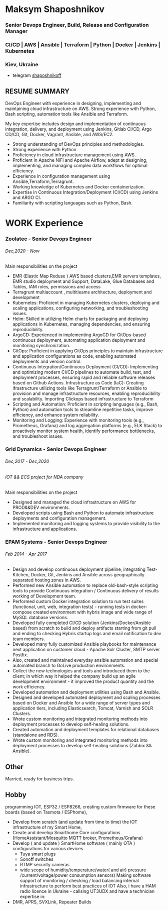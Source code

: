 # Maksym Shaposhnikov

### Senior Devops Engineer, Build, Release and Configuration Manager
### CI/CD | AWS | Ansible | Terraform | Python | Docker | Jenkins | Kubernetes
### Kiev, Ukraine

* telegram		[shaposhnikoff](https://t.me/shaposhnikoff)

 

## RESUME SUMMARY

DevOps Engineer with experience in designing, implementing and maintaining cloud infrastructure on AWS. Strong experience with Python, Bash scripting, automation tools like Ansible and Terraform.

My key expertise includes design and implementation of continuous integration, delivery, and deployment using Jenkins, Gitlab CI/CD, Argo CD/CD, Git, Docker, Vagrant, Ansible, and AWS/EC2.


 - Strong understanding of DevOps principles and methodologies.
 - Strong experience with Python
 - Proficiency in cloud infrastructure management using AWS.
 - Proficient in Apache NiFi and Apache Airflow, adept at designing, implementing, and managing complex data workflows for optimal efficiency.
 - Experience in configuration management using Ansible,Terraform,Terragrunt.
 - Working knowledge of Kubernetes and Docker containerization.
 - Expertise in Continuous Integration/Deployment (CI/CD) using Jenkins and ARGO CI.
 - Familiarity with scripting languages such as Python, Bash.
 
# WORK Experience

### Zoolatec - Senior Devops Engineer
###### Dec,2020 - Now

Main responsibilities on the project 

 -  EMR (Elastic Map Reduse ) AWS based clusters,EMR servers templates, EMR studio deployment and Support, DataLake, Glue Databases and Tables, IAM roles, permissions and access
 -  Terragrunt multiaccount , multitieams architecture, deployment and development
 -  Kubernetes: Proficient in managing Kubernetes clusters, deploying and scaling applications, configuring networking, and troubleshooting issues.
 -  Helm: Skilled in utilizing Helm charts for packaging and deploying applications in Kubernetes, managing dependencies, and ensuring reproducibility.
 -  ArgoCD: Experienced in implementing ArgoCD for GitOps-based continuous deployment, automating application deployment and monitoring synchronization.
 -  GitOps: Proficient in applying GitOps principles to maintain infrastructure and application configurations as code, enabling automated deployments and version control.
 -  Continuous Integration/Continuous Deployment (CI/CD): Implementing and optimizing modern CI/CD pipelines to automate build, test, and deployment processes, ensuring rapid and reliable software releases based on Github Actions.
    Infrastructure as Code (IaC): Creating ifrastructure utilizing tools like Terragrunt/Terraform or Ansible to provision and manage infrastructure resources, enabling reproducibility and scalability. Importing Clickops based infrastructure to Terraform 
 -  Scripting and Automation: Proficient in scripting languages (e.g., Bash, Python) and automation tools to streamline repetitive tasks, improve efficiency, and enhance system reliability.
 -  Monitoring and Logging: Experience with monitoring tools (e.g., Prometheus, Grafana) and log aggregation platforms (e.g., ELK Stack) to proactively monitor system health, identify performance bottlenecks, and troubleshoot issues.
 
### Grid Dynamics - Senior Devops Engineer
######  Dec,2017 - Dec,2020
######  IOT && ECS project for NDA company

Main responsibilities on the project 

 - Designed and managed the cloud infrastructure on AWS for PROD&&DEV environments.
 - Developed scripts using Bash and Python to automate infrastructure deployments and configuration management.
 - Implemented monitoring and logging systems to provide visibility to the infrastructure and applications.


### EPAM Systems - Senior Devops Engineer
######  Feb 2014 - Apr 2017 


  * Design and develop continuous deployment pipeline, integrating Test-Kitchen, Docker, Git, Jenkins and Ansible across geographically separated hosting zones in AWS.
  * Performed new Ansible automation to replace old-bash-style scripting tools to provide Continuous integration / Continuous delivery of results working of Development team.
  * Performed custom Docker integration solution to run test suites (functional, unit, web, integration tests) - running tests in docker-compose created environment with hybris image and wide range of MySQL database versions.
  * Developed fully completed CI/CD solution (Jenkins/Docker/Ansible based) from scratch to build and deploy artifacts starting from git pull and ending to checking Hybris startup logs and email notification to dev team members.
  * Developed many fully customized Ansible playbooks for maintenance next application on customer cloud - Apache Solr Cluster, SMTP server Postfix.
  * Also, created and maintained everyday ansible automation and special automated branch to GoLive production environments.
  * Collect the new technologies and tools and introduced them to the client; in which way it helped the company build up an agile development environment - it improved the product quantity and the work efficiency.
  * Developed automation and deployment utilities using Bash and Ansible.
  * Designed and developed automated deployment and scaling processes based on Docker and Ansible for a wide range of server types and application tiers, including Elasticsearch, Tomcat, Varnish and SOLR Clusters.
  * Wrote custom monitoring and integrated monitoring methods into deployment processes to develop self-healing solutions.
  * Created automation and deployment templates for relational databases (standalone and RDS).
  * Wrote custom monitoring and integrated monitoring methods into deployment processes to develop self-healing solutions (Zabbix && Ansible).


## Other
  Married, ready for business trips.

## Hobby 
programming IOT, ESP32 / ESP8266, creating custom firmware for these boards (based on Tasmota / ESPhome),
  * Develop from scratch (and update from time to time) the IOT infrastructure of my Smart Home, 
  * Create and develop Smarthome Core configurations (HomeAssistant/Mosquitto MQTT broker, Prometheus/Grafana) 
  * Develop ( and update )  SmartHome software ( mainly OTA ) configurations for various devices 
    * Tuya smart plugs
    * Sonoff switches 
    * RTMP security cameras
    * wide scope of humidity/temperature/water( and air) pressure /current/voltage/power consumption sensors) 
Making software support of monitoring / checking / load balancing internal infrastructure to perform best practices of IOT 
Also, i have a HAM radio licence in Ukraine - callsing UT3UDX
and have a technician expertise in:
* DMR, APRS, SVXLink, Repeater Builds


